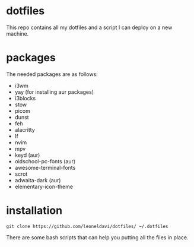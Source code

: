 # dotfiles
This repo contains all my dotfiles and a script I can deploy on a new machine.
# packages
The needed packages are as follows:
- i3wm
- yay (for installing aur packages)
- i3blocks
- stow
- picom
- dunst
- feh
- alacritty
- lf
- nvim
- mpv
- keyd (aur)
- oldschool-pc-fonts (aur)
- awesome-terminal-fonts
- scrot
- adwaita-dark (aur)
- elementary-icon-theme
# installation
```
git clone https://github.com/leoneldavi/dotfiles/ ~/.dotfiles
```
There are some bash scripts that can help you putting all the files in place.
